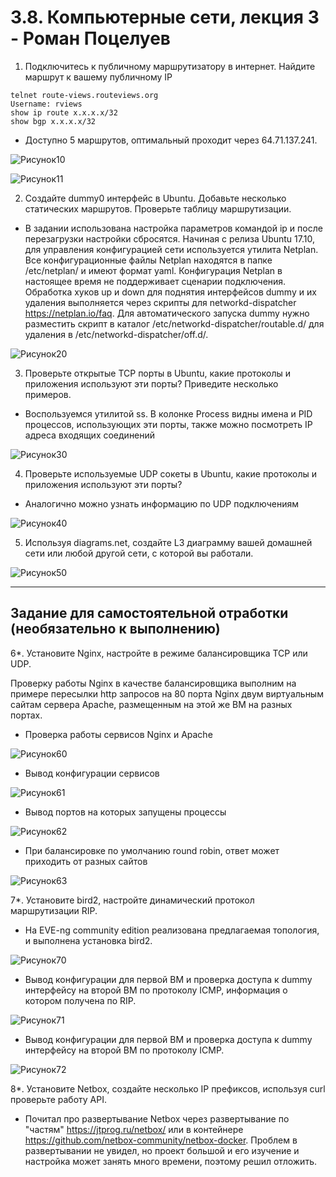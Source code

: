 # 3.8. Компьютерные сети, лекция 3 - Роман Поцелуев

1. Подключитесь к публичному маршрутизатору в интернет. Найдите маршрут к вашему публичному IP
```
telnet route-views.routeviews.org
Username: rviews
show ip route x.x.x.x/32
show bgp x.x.x.x/32
```

  - Доступно 5 маршрутов, оптимальный проходит через 64.71.137.241.

![Рисунок10](img/10.png)

![Рисунок11](img/11.png)

2. Создайте dummy0 интерфейс в Ubuntu. Добавьте несколько статических маршрутов. Проверьте таблицу маршрутизации.

 - В задании использована настройка параметров командой ip и после перезагрузки настройки сбросятся. Начиная с релиза Ubuntu 17.10, для управления конфигурацией сети используется утилита Netplan. Все конфигурационные файлы Netplan находятся в папке /etc/netplan/ и имеют формат yaml. Конфигурация Netplan в настоящее время не поддерживает сценарии подключения. Обработка хуков up и down для поднятия интерфейсов dummy и их удаления выполняется через скрипты для networkd-dispatcher https://netplan.io/faq. Для автоматического запуска dummy нужно разместить скрипт в каталог /etc/networkd-dispatcher/routable.d/ для удаления в /etc/networkd-dispatcher/off.d/.

![Рисунок20](img/20.png)

3. Проверьте открытые TCP порты в Ubuntu, какие протоколы и приложения используют эти порты? Приведите несколько примеров.

  - Воспользуемся утилитой ss. В колонке Process видны имена и PID процессов, использующих эти порты, также можно посмотреть IP адреса входящих соединений

![Рисунок30](img/30.png)

4. Проверьте используемые UDP сокеты в Ubuntu, какие протоколы и приложения используют эти порты?

  - Аналогично можно узнать информацию по UDP подключениям

![Рисунок40](img/40.png)

5. Используя diagrams.net, создайте L3 диаграмму вашей домашней сети или любой другой сети, с которой вы работали. 

![Рисунок50](img/50.png)

 ---
## Задание для самостоятельной отработки (необязательно к выполнению)

6*. Установите Nginx, настройте в режиме балансировщика TCP или UDP.

Проверку работы Nginx в качестве балансировщика выполним на примере пересылки http запросов на 80 порта Nginx двум виртуальным сайтам сервера Apache, размещенным на этой же ВМ на разных портах.

  - Проверка работы сервисов Nginx и Apache

![Рисунок60](img/60.png)
   
  - Вывод конфигурации сервисов

![Рисунок61](img/61.png)
  
  - Вывод портов на которых запущены процессы

![Рисунок62](img/62.png)

  - При балансировке по умолчанию round robin, ответ может приходить от разных сайтов

![Рисунок63](img/63.png)

7*. Установите bird2, настройте динамический протокол маршрутизации RIP.

  - На EVE-ng community edition реализована предлагаемая топология, и выполнена установка bird2.

![Рисунок70](img/70.png)

  - Вывод конфигурации для первой ВМ и проверка доступа к dummy интерфейсу на второй ВМ по протоколу ICMP, информация о котором получена по RIP. 

![Рисунок71](img/71.png)

  - Вывод конфигурации для первой ВМ и проверка доступа к dummy интерфейсу на второй ВМ по протоколу ICMP.

![Рисунок72](img/72.png)

8*. Установите Netbox, создайте несколько IP префиксов, используя curl проверьте работу API.

 - Почитал про развертывание Netbox через развертывание по "частям" https://jtprog.ru/netbox/ или в контейнере https://github.com/netbox-community/netbox-docker. Проблем в развертывании не увидел, но проект большой и его изучение и настройка может занять много времени, поэтому решил отложить.
